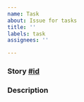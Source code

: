 ```yaml
---
name: Task
about: Issue for tasks
title: ''
labels: task
assignees: ''

---
```


### Story [#id](url)

### Description
